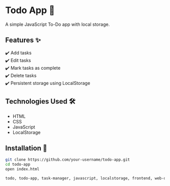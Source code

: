 # Todo App 📝

A simple JavaScript To-Do app with local storage.

## Features ✨
✔️ Add tasks  
✔️ Edit tasks  
✔️ Mark tasks as complete  
✔️ Delete tasks  
✔️ Persistent storage using LocalStorage  

## Technologies Used 🛠️
- HTML
- CSS
- JavaScript
- LocalStorage

## Installation 🚀
```bash
git clone https://github.com/your-username/todo-app.git
cd todo-app
open index.html

todo, todo-app, task-manager, javascript, localstorage, frontend, web-development
